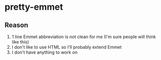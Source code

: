 # pretty-emmet
## Reason
1. 1 line Emmet abbreviation is not clean for me (I'm sure people will think like this)
2. I don't like to use HTML so I'll probably extend Emmet
3. I don't have anything to work on